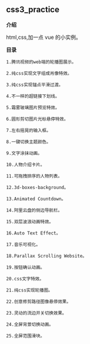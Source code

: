 ## css3_practice

**介绍**

html,css,加一点 vue 的小实例。

**目录**

    1.腾讯视频的web端的轮播图展示。

    2.纯css实现文字组成肖像特效。

    3.纯css实现锚点平滑过渡。

    4.不一样的超链接下划线。

    5.霜雾玻璃图片预览特效。

    6.圆形剪切图片光标悬停特效。

    7.左右摇晃的输入框。

    8.一键切换主题颜色。

    9.文字涂抹动画。

    10.人物介绍卡片。

    11.可拖拽排序的人物列表。

    12.3d-boxes-background。

    13.Animated Countdown。

    14.阿里云盘的侧边导航栏。

    15.双层波浪动画特效。

    16.Auto Text Effect。

    17.音乐可视化。

    18.Parallax Scrolling Website。

    19.按钮确认动画。

    20.css文字特效。

    21.纯css实现轮播图。

    22.创意修剪路径图像悬停效果。

    23.灵动的流边开关切换效果。

    24.全屏背景切换动画。

    25.全屏范围滑块。
